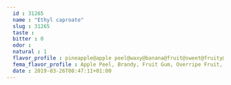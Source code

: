 ```yaml
---
  id : 31265
  name : "Ethyl caproate"
  slug : 31265
  taste : 
  bitter : 0
  odor : 
  natural : 1
  flavor_profile : pineapple@apple peel@waxy@banana@fruit@sweet@fruity@green
  fema_flavor_profile : Apple Peel, Brandy, Fruit Gum, Overripe Fruit, Pineapple
  date : 2019-03-26T08:47:11+01:00
---
```



